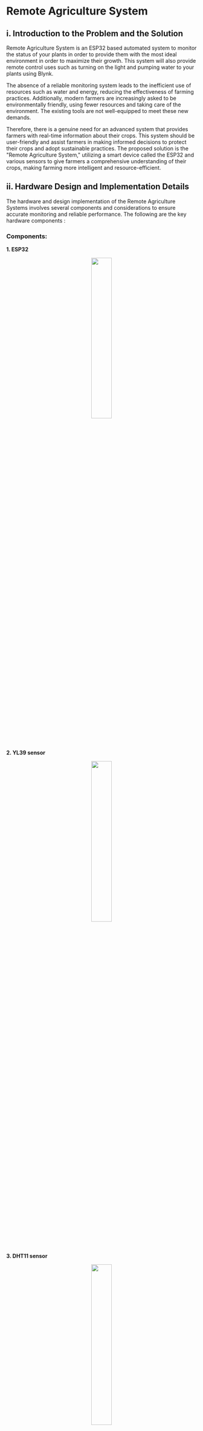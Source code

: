 # Remote Agriculture System


## i. Introduction to the Problem and the Solution

Remote Agriculture System is an ESP32 based automated system to monitor the status of your plants in order to provide them with the most ideal environment in order to maximize their growth. This system will also provide remote control uses such as turning on the light and pumping water to your plants using Blynk.

The absence of a reliable monitoring system leads to the inefficient use of resources such as water and energy, reducing the effectiveness of farming practices. Additionally, modern farmers are increasingly asked to be environmentally friendly, using fewer resources and taking care of the environment. The existing tools are not well-equipped to meet these new demands.

Therefore, there is a genuine need for an advanced system that provides farmers with real-time information about their crops. This system should be user-friendly and assist farmers in making informed decisions to protect their crops and adopt sustainable practices. The proposed solution is the "Remote Agriculture System," utilizing a smart device called the ESP32 and various sensors to give farmers a comprehensive understanding of their crops, making farming more intelligent and resource-efficient.


## ii. Hardware Design and Implementation Details

The hardware and design implementation of the Remote Agriculture Systems involves several components and considerations to ensure accurate monitoring and reliable performance. The following are the key hardware components :

### Components:
**1. ESP32**
<p align="center" width="100%">
    <img width="33%" src="./img/esp32.jpg"> 
</p>

**2. YL39 sensor**
<p align="center" width="100%">
    <img width="33%" src="./img/yl39.jpg"> 
</p>

**3. DHT11 sensor**
<p align="center" width="100%">
    <img width="33%" src="./img/dht11.jpg"> 
</p>

**4. 2 LEDs**
<p align="center" width="100%">
    <img width="33%" src="./img/led.jpg"> 
</p>

**5. LDR Module**
<p align="center" width="100%">
    <img width="33%" src="./img/ldr.jpg"> 
</p>

**6. Water Pump**
<p align="center" width="100%">
    <img width="33%" src="./img/waterpump.jpg"> 
</p>


Sensors:

**a. YL39:** A moisture sensor YL39 is used to measure the moisture level in the soil or growing medium.

**b. DHT11:** A temperature and humidity sensor, such as the DHT series sensor, is utilized to measure ambient temperature and humidity. 

**c. LDR:** A light-dependent resistor (LDR) is used to measure the intensity of light in the plant's environment. 

Project Schematic : 
<p align="center" width="100%">
    <img width="33%" src="./img/hardaware.png"> 
</p>


## iii. Network Infrastructure

Describe the network architecture used in your project. Include information about how different components communicate with each other. Highlight any networking protocols or technologies used.

## iv. Software Implementation Details

Discuss the software aspects of your project. This includes the programming languages, frameworks, and libraries used. Provide instructions on how to set up and run the software.

## v. Test Results and Performance Evaluation

All individual components pass the unit testing phase successfully, YL39 moisture sensor is able to pick up accurate moisture level readings, the LDR can catch light reading pretty accurately, DHT11 can accurately update temperature in real time. And each LED and water pump is working as expected as well.

<p align="center" width="100%">
    <img width="33%" src="./img/unittesting.png"> 
</p>

The integration testing phase verified that the components of the Remote Agriculture System were effectively integrated. Data flow between modules was smooth, and the system provided accurate and real-time readings of environmental parameters for the plant such as its temperature, soil moisture, and the light reading.

<p align="center" width="100%">
    <img width="33%" src="./img/integrationtesting.png"> 
</p>

During the user acceptance testing, the Remote Agriculture System exhibited successful performance when all the components were connected and operated together, simulating a real-world environment. The system effectively produced accurate readings, displaying the environmental temperature on Blynk. Additionally, the moisture level and light level were successfully presented on the display, as evidenced by the status indicators. This outcome affirms the system's capability to provide relevant and reliable data in diverse environmental conditions.

| Status |  LED 1  | LED 2    | Pump   |
| ------ | ------- | -------- | ------ |
| M / B  | OFF     | OFF      | OFF    |
| M / G  | OFF     | ON       | OFF    |
| D / B  | ON      | OFF      | ON     |
| D / G  | ON      | ON       | ON     |

Notes:
* M = Moist
* D = Dry
* B = Bright
* G = Gelap

## vi. Conclusion and Future Work

Remarkably, the system effectively fulfilled its primary objective of automating agriculture monitoring, delivering dependable measurements of crucial parameters like moisture levels, temperature, and light level. User acceptance testing garnered positive feedback, indicating a high level of accuracy. The impact of the system extends to improved agricultural practices, significant time savings, and a notable reduction in the risks associated with plant damage.

### Future Work
Remote Agriculture System even though already fulfilled it's primary goals, but it can still improve further such as : 
1. Upscale the project so it can accommodate bigger farms.
2. Incorpration more control over the system such as turning on the light manually and pouring water manually.


# How to Run

Include instructions on how to set up and run your project. List any dependencies and provide step-by-step guidance for users or developers who want to try your solution.

# Contributors

* Muhammad Farrel Mirawan		        2106731554
* Jeremy Ganda Pandapotan				    2106731573
* Handaneswari Pramudhyta Imanda		2106731346
* Sulthan Satrya Yudha Darmawan			2106731560
  
